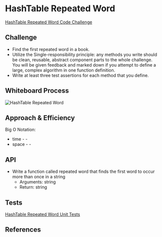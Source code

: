 # HashTable Repeated Word

[HashTable Repeated Word Code Challenge](https://github.com/deshondixon/data-structures-and-algorithms/blob/main/python/code_challenges/hashtable_repeated_word.py)

## Challenge
<!-- Description of the challenge -->

- Find the first repeated word in a book.
- Utilize the Single-responsibility principle: any methods you write should be clean, reusable, abstract component parts to the whole challenge. You will be given feedback and marked down if you attempt to define a large, complex algorithm in one function definition.
- Write at least three test assertions for each method that you define.

## Whiteboard Process
<!-- Embedded whiteboard image -->

![HashTable Repeated Word](./White_Board.png)

## Approach & Efficiency
<!-- What approach did you take? Why? What is the Big O space/time for this approach? -->

Big O Notation:

- time -  -
- space -  -

## API
<!-- Description of each method publicly available to your Stack and Queue-->

- Write a function called repeated word that finds the first word to occur more than once in a string
  - Arguments: string
  - Return: string

## Tests

[HashTable Repeated Word Unit Tests](https://github.com/deshondixon/data-structures-and-algorithms/blob/main/python/tests/code_challenges/test_hashtable_repeated_word.py)

## References
